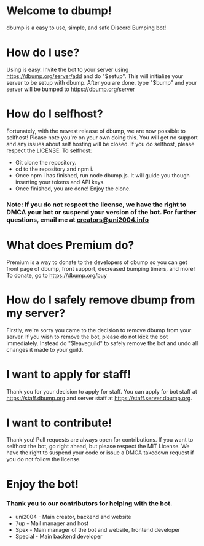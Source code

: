 # Welcome to dbump!
dbump is a easy to use, simple, and safe Discord Bumping bot!

# How do I use?
Using is easy. Invite the bot to your server using https://dbump.org/server/add and do "$setup". This will initialize your server to be setup with dbump. After you are done, type "$bump" and your server will be bumped to https://dbump.org/server

# How do I selfhost?
Fortunately, with the newest release of dbump, we are now possible to selfhost! Please note you're on your own doing this. You will get no support and any issues about self hosting will be closed. If you do selfhost, please respect the LICENSE.
To selfhost:
- Git clone the repository.
- cd to the repository and npm i.
- Once npm i has finished, run node dbump.js. It will guide you though inserting your tokens and API keys.
- Once finished, you are done! Enjoy the clone.
### Note: If you do not respect the license, we have the right to DMCA your bot or suspend your version of the bot. For further questions, email me at creators@uni2004.info
# What does Premium do?
Premium is a way to donate to the developers of dbump so you can get front page of dbump, front support, decreased bumping timers, and more! To donate, go to https://dbump.org/buy

# How do I safely remove dbump from my server?
Firstly, we're sorry you came to the decision to remove dbump from your server. If you wish to remove the bot, please do not kick the bot immediately. Instead do "$leaveguild" to safely remove the bot and undo all changes it made to your guild.

# I want to apply for staff!
Thank you for your decision to apply for staff. You can apply for bot staff at https://staff.dbump.org and server staff at https://staff.server.dbump.org. 

# I want to contribute!
Thank you! Pull requests are always open for contributions. If you want to selfhost the bot, go right ahead, but please respect the MIT License. We have the right to suspend your code or issue a DMCA takedown request if you do not follow the license.

# Enjoy the bot!
### Thank you to our contributors for helping with the bot.
- uni2004 - Main creator, backend and website
- 7up - Mail manager and host
- Spex - Main manager of the bot and website, frontend developer
- Special - Main backend developer
